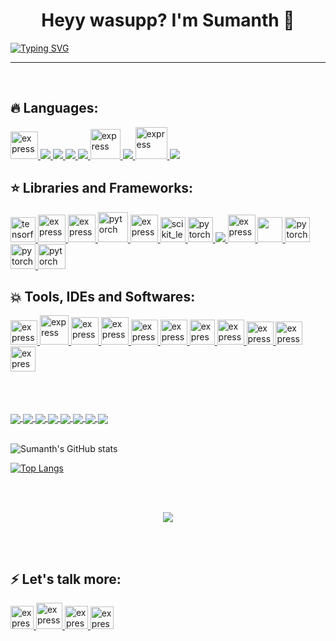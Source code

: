 ###

  
  
  <h1 align="center">Heyy wasupp? I'm Sumanth 🤙<width="30px"></h1>

[![Typing SVG](https://readme-typing-svg.herokuapp.com?font=Robot-Bold&size=30&color=330033&center=true&vCenter=true&width=900&height=110&lines=Data+Enthusiastic;Programmer;ML+Enthusiastic;Web+Designer;Tech-savvy+person+from+India)](https://git.io/typing-svg)
  
  
<!--<img align="right" alt="Coding" width="400" src="https://github.com/Ayushparikh-code/Ayushparikh-code/blob/main/coding-freak%20(1).gif">-->


<!--
**SumanthBajjuri07/SumanthBajjuri07** is a ✨ _special_ ✨ repository because its `README.md` (this file) appears on your GitHub profile.

Here are some ideas to get you started:

- 🔭 I’m currently working on ...
- 🌱 I’m currently learning ...
- 👯 I’m looking to collaborate on ...
- 🤔 I’m looking for help with ...
- 💬 Ask me about ...
- 📫 How to reach me: ...
- 😄 Pronouns: ...
- ⚡ Fun fact: ...
-->
  
  
  
  <hr>
<p align="center">
  <br>
</p>
 
  
  ## 🔥 Languages:

<p align="left"> 
    <a href="https://www.cprogramming.com/" target="_blank"> <img src="https://img.icons8.com/color/452/c-programming.png" alt="express" width="44" height="44"/> </a>
    <a href="https://www.java.com" target="_blank"> <img src="https://img.icons8.com/color/48/000000/java-coffee-cup-logo.png"/ > </a>
    <a href="https://developer.mozilla.org/en-US/docs/Web/JavaScript" target="_blank"> <img src="https://img.icons8.com/color/48/000000/javascript.png"/> </a> 
    <a href="https://www.w3.org/html/" target="_blank"> <img src="https://img.icons8.com/color/48/000000/html-5.png"/> </a> 
    <a href="https://www.w3schools.com/css/" target="_blank"> <img src="https://img.icons8.com/color/48/000000/css3.png"/> </a> 
     <a href="https://www.php.net/" target="_blank"> <img src="https://www.kindpng.com/picc/m/11-118738_php-logo-png-circle-transparent-png.png" alt="express" width="48" height="48"/> </a>
    <a href="https://www.python.org" target="_blank"> <img src="https://img.icons8.com/color/48/000000/python.png"/> </a> 
    <a href="https://isocpp.org/" target="_blank"> <img src="https://encrypted-tbn0.gstatic.com/images?q=tbn:ANd9GcT2KysS-Fj-RgPNEg0XK_6GJINJS-mf8f6zSxcZID9U7xsVTZPkPVtAqfY5E3kd0nTJnb0&usqp=CAU" alt="express" width="51" height="51" /> </a> 
    <a style="padding-right:8px;" href="https://www.mysql.com/" target="_blank"> <img src="https://img.icons8.com/fluent/50/000000/mysql-logo.png"/> </a>  
</p>

  
   
  ## ⭐️ Libraries and Frameworks:

<p align="left"> 
     <a href="https://www.tensorflow.org" target="_blank"> <img src="https://www.vectorlogo.zone/logos/tensorflow/tensorflow-icon.svg" alt="tensorflow" width="40" height="40"/> </a> 
     <a href="https://numpy.org/" target="_blank"> <img src="https://encrypted-tbn0.gstatic.com/images?q=tbn:ANd9GcS2JRr92k_oDy42tMe3RPwfU0r_5Rk_S2jwlU2WphT94jFMCRCbjASEZ7j1wbD2CPOzx6w&usqp=CAU" alt="express" width="44" height="44" / > </a>
    <a href="https://matplotlib.org/" target="_blank"> <img src="https://static.javatpoint.com/tutorial/matplotlib/images/matplotlib-tutorial.png" alt="express" width="44" height="44"/> </a> 
    <a href="https://www.anaconda.com/" target="_blank"> <img src="https://encrypted-tbn0.gstatic.com/images?q=tbn:ANd9GcToZuGFq2Tj9gvDP6Dm7w5TeYGrmCy0KOtwc8tvDsy606EmhjdsUZV_qx-RbQGhA-KDW3Y&usqp=CAU" alt="pytorch" width="48" height="48" /> </a> 
    <a href="https://seaborn.pydata.org/" target="_blank"> <img src="https://pbs.twimg.com/media/EhGuwXWXgAEERcn.png" alt="express" width="44" height="44"/> </a> 
    <a href="https://scikit-learn.org/" target="_blank"> <img src="https://upload.wikimedia.org/wikipedia/commons/0/05/Scikit_learn_logo_small.svg" alt="scikit_learn" width="40" height="40"/> </a>
    <a href="https://pytorch.org/" target="_blank"> <img src="https://www.vectorlogo.zone/logos/pytorch/pytorch-icon.svg" alt="pytorch" width="40" height="40"/> </a> 
    <a href="https://getbootstrap.com" target="_blank"> <img src="https://img.icons8.com/color/48/000000/bootstrap.png"/> </a> 
     <a href="https://pandas.pydata.org/" target="_blank"> <img src="https://pandas.pydata.org/static/img/pandas_mark.svg" alt="express" width="44" height="44"/> </a>
  <a href="https://www.scipy.org/"> <img src="https://miro.medium.com/max/400/1*ejeltApvDzDBB9izIwnyiQ.png" width="40" height="40"/> </a>
     <a href="https://spacy.io/" target="_blank"> <img src="https://pbs.twimg.com/profile_images/699256981287100416/7-7zis8f_400x400.png" alt="pytorch" width="40" height="40"/> </a> 
    <a href="https://keras.io/" target="_blank"> <img src="https://upload.wikimedia.org/wikipedia/commons/thumb/a/ae/Keras_logo.svg/1200px-Keras_logo.svg.png" alt="pytorch" width="40" height="40"/> </a>   
    <a href="https://opencv.org/" target="_blank"> <img src="https://www.kindpng.com/picc/m/376-3766513_opencv-icon-hd-png-download.png" alt="pytorch" width="44" height="40"/> </a> 
</p>

  
  
   ##  💥  Tools, IDEs and Softwares:

<p align="left"> 
    <a href="https://www.spyder-ide.org/" target="_blank"> <img src="https://encrypted-tbn0.gstatic.com/images?q=tbn:ANd9GcRG4nmLnUDqDJMNYnvoIw2LrMP67vPbDNngRztSxwDftPQ7Hjk6gtHYIOwjQuCU0CILeT8&usqp=CAU" alt="express" width="43" height="39" /> </a> 
    <a href="https://atom.io/"> <img src="https://static.vecteezy.com/system/resources/previews/002/124/981/non_2x/blue-atom-icon-in-a-black-hexagon-vector.jpg" alt="express" width="46" height="47"/ > </a>
    <a href="https://jupyter.org/" target="_blank"> <img src="https://encrypted-tbn0.gstatic.com/images?q=tbn:ANd9GcRTQfO8XdRaElU-oiMX4jJFWjNO56ihBj8vLWl-8tZR0xFr4LL4nfzfXWLVCFeOjsGAZF4&usqp=CAU" alt="express" width="44" height="44"/> </a> 
  <a href="https://colab.research.google.com/notebooks/intro.ipynb?utm_source=scs-index#recent=true" target="_blank"> <img src="https://miro.medium.com/max/1042/1*L2u_koKpa1lcjvB8DEDHsg.jpeg" alt="express" width="44" height="44"/> </a> 
   <a href="https://www.codeblocks.org/" target="_blank"> <img src="https://1.bp.blogspot.com/-h9D36wzWc1E/WRHtrvRXlyI/AAAAAAAABPI/3MGZ1bpRPTYYxFWOkV-QwsXzY9klH-84gCLcB/s400/code%2Bblock%2Blogo.jpg" alt="express" width="43" height="40" /> </a> 
  <a href="https://www.jetbrains.com/pycharm/"> <img src="https://miro.medium.com/max/1200/1*6Dhu1H4t028lOGbaZuyRCw.png" alt="express" width="43" height="40" /> </a>
  <a href="https://www.eclipse.org/ide/"> <img src="https://encrypted-tbn0.gstatic.com/images?q=tbn:ANd9GcR5EUljSTU4Bl9jRgp5L0v7TUAlB-Ntl0EAIq_FSaofQ7tfCiVrbVW2Bs_24-UPCnRYVBE&usqp=CAU" alt="express" width="40" height="40" /> </a>
  <a href="https://powerbi.microsoft.com/en-us/" target="_blank"> <img src="https://d11wkw82a69pyn.cloudfront.net/wm-reply/siteassets/images/power%20bi.png" alt="express" width="43" height="40" /> </a>  
  <a href="https://uneecops.com/lpage/tableau-software-landing-page/?lead=Marketing%20Team&data=Pay%20per%20Click%20Ads&leadtype=BI&service=Tableau&utm_term=tablu&utm_campaign=Tableau+BI&utm_source=adwords&utm_medium=ppc&hsa_acc=8552612374&hsa_cam=1615962432&hsa_grp=61145525276&hsa_ad=518466757380&hsa_src=g&hsa_tgt=kwd-301142873929&hsa_kw=tablu&hsa_mt=e&hsa_net=adwords&hsa_ver=3&gclid=Cj0KCQjw_8mHBhClARIsABfFgpjsZ7xm6kFh91pMncn7q1OAIqVApO9Uae5JTl9YNamEy5dnCO3C9TQaAmS_EALw_wcB" target="_blank"> <img src="https://logowik.com/content/uploads/images/tableau-software.jpg" alt="express" width="43" height="37" /> </a> 
  <a href="https://www.mathworks.com/products/matlab.html"> <img src="https://img.stackshare.io/service/1214/h5g3etjnacmazg8oq17z.jpeg" alt="express" width="43" height="37" /></a>
  <a href="https://tzutalin.github.io/labelImg/"> <img src="https://i0.wp.com/neptune.ai/wp-content/uploads/LabelImg-logo.png?resize=192%2C192&ssl=1" alt="express" width="40" height="40" /> </a>
  
  
</p>

 
  <br>
  <br>
  <br>
  

  
  <a href="https://github.com/SumanthBajjuri07/android-app-market-on-Gplay">
  <img align="center" src="https://github-readme-stats.vercel.app/api/pin/?username=SumanthBajjuri07&repo=android-app-market-on-Gplay&theme=great-gatsby" />
</a>
<a href="https://github.com/SumanthBajjuri07/clear-date-predictor">
  <img align="center" src="https://github-readme-stats.vercel.app/api/pin/?username=SumanthBajjuri07&repo=clear-date-predictor&theme=great-gatsby" />
</a>
  
  
  
   <a href="https://github.com/SumanthBajjuri07/Uber-Data-Analysis">
  <img align="center" src="https://github-readme-stats.vercel.app/api/pin/?username=SumanthBajjuri07&repo=
Uber-Data-Analysis&theme=great-gatsby" />
</a>
<a href="https://github.com/SumanthBajjuri07/Recommendation-System">
  <img align="center" src="https://github-readme-stats.vercel.app/api/pin/?username=SumanthBajjuri07&repo=
Recommendation-System&theme=great-gatsby" />
</a>

  

  <a href="https://github.com/SumanthBajjuri07/project-football-matches">
  <img align="center" src="https://github-readme-stats.vercel.app/api/pin/?username=SumanthBajjuri07&repo=project-football-matches&theme=great-gatsby" />
</a>
<a href="https://github.com/SumanthBajjuri07/investigating-the-netflix-movies">
  <img align="center" src="https://github-readme-stats.vercel.app/api/pin/?username=SumanthBajjuri07&repo=investigating-the-netflix-movies&theme=great-gatsby" />
</a>

  <a href="https://github.com/SumanthBajjuri07/disney-movies-and-box-office-success">
  <img align="center" src="https://github-readme-stats.vercel.app/api/pin/?username=SumanthBajjuri07&repo=disney-movies-and-box-office-success&theme=great-gatsby" />
</a>
<a href="https://github.com/SumanthBajjuri07/collab">
  <img align="center" src="https://github-readme-stats.vercel.app/api/pin/?username=SumanthBajjuri07&repo=collab&theme=great-gatsby" />
</a>
  
  
 
  <br>
  <br>
  
  
  
  
  
  
  
  
  
  
  
  ![Sumanth's GitHub stats](https://github-readme-stats.vercel.app/api?username=SumanthBajjuri07&show_icons=true&theme=great-gatsby&count_private=true&include_all_commits=true)
  
  
  
  
  
  
  [![Top Langs](https://github-readme-stats.vercel.app/api/top-langs/?username=SumanthBajjuri07&theme=great-gatsby&layout=compact&card_width=445)](https://github.com/anuraghazra/github-readme-stats)


  
  
   
 <!-- <a href="https://github.com/anuraghazra/github-readme-stats">
  <img align="center"  src="https://github-readme-stats.vercel.app/api?username=SumanthBajjuri07&theme=great-gatsby&count_private=true&hide=issues"  />
</a>
-->
  
   <br>
  <br>
  
  
  
  
  <p align="center">
  <!--<img width="50%" src="https://github-readme-stats.vercel.app/api/top-langs/?username=BhuvaneshHingal&layout=compact&theme=solarized-light"> <br>-->
  <img src="https://profile-counter.glitch.me/SumanthBajjuri07/count.svg">
</p>
  
  

  
  
  <br>
  <br>
 
  
  
  
  
  
  ## ⚡️ Let's talk more:

<p align="left"> 
    <a href="https://www.linkedin.com/in/sumanth-bajjuri/" target="_blank"> <img src="https://image.flaticon.com/icons/png/512/174/174857.png" alt="express" width="37" height="37"/> </a>
    <a href="sumanth.bajjuri8121@gmail.com" target="_blank"> <img src="https://image.flaticon.com/icons/png/512/732/732200.png" alt="express" width="42" height="42"/ > </a>
   <a href="https://twitter.com/SumanthBajjuri?s=08" target="_blank"> <img src="https://image.flaticon.com/icons/png/512/733/733579.png" alt="express" width="37" height="37"/> </a>
    <a href="https://wa.link/3fjxvn" target="_blank"> <img src="https://image.flaticon.com/icons/png/512/733/733585.png" alt="express" width="37" height="36"/ > </a>  
</p>
  
  
  
  
  
  
  
  
  
  
  
  
  
  
  
  
  
